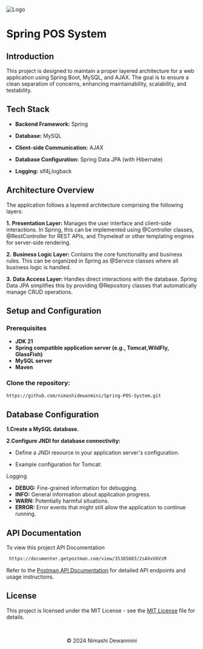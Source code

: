  
![Logo](https://upload.wikimedia.org/wikipedia/commons/thumb/4/44/Spring_Framework_Logo_2018.svg/368px-Spring_Framework_Logo_2018.svg.png?20181210015349)


# Spring POS System

## Introduction
This project is designed to maintain a proper layered architecture for a web application using Spring Boot, MySQL, and AJAX. The goal is to ensure a clean separation of concerns, enhancing maintainability, scalability, and testability.



## Tech Stack 

- **Backend Framework:** Spring

- **Database:** MySQL

- **Client-side Communication:** AJAX

- **Database Configuration:** Spring Data JPA (with Hibernate)

- **Logging:** slf4j,logback

## Architecture Overview

The application follows a layered architecture comprising the following layers:

**1.** **Presentation Layer:** Manages the user interface and client-side interactions. In Spring, this can be implemented using @Controller classes, @RestController for REST APIs, and Thymeleaf or other templating engines for server-side rendering.

**2.** **Business Logic Layer:** Contains the core functionality and business rules. This can be organized in Spring as @Service classes where all business logic is handled.

**3.** **Data Access Layer:** Handles direct interactions with the database. Spring Data JPA simplifies this by providing @Repository classes that automatically manage CRUD operations.


## Setup and Configuration


### Prerequisites

- **JDK 21**
- **Spring compatible application server (e.g., Tomcat,WildFly, GlassFish)**
- **MySQL server**
- **Maven**

### Clone the repository:

```bash
https://github.com/nimashidewanmini/Spring-POS-System.git
```  

## Database Configuration

**1.Create a MySQL database.**

**2.Configure JNDI for database connectivity:**
- Define a JNDI resource in your application server's configuration.

- Example configuration for Tomcat:


Logging

- **DEBUG:** Fine-grained information for debugging.
- **INFO:** General information about application progress.
- **WARN:** Potentially harmful situations.
- **ERROR:** Error events that might still allow the application to continue running.

 ## API Documentation

To view this project API Documentation

```bash
 https://documenter.getpostman.com/view/35385603/2sAXxV6ViM
```
Refer to the [Postman API Documentation](https://documenter.getpostman.com/view/35385603/2sAXxV6ViM) for detailed API endpoints and usage instructions.

## License
This project is licensed under the MIT License - see the [MIT License](LICENSE) file for details. 

<br>

<p align="center">
  &copy; 2024 Nimashi Dewanmini
</p>

